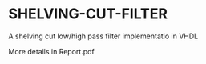 # SHELVING-CUT-FILTER
A shelving cut low/high pass filter implementatio in VHDL

More details in Report.pdf
